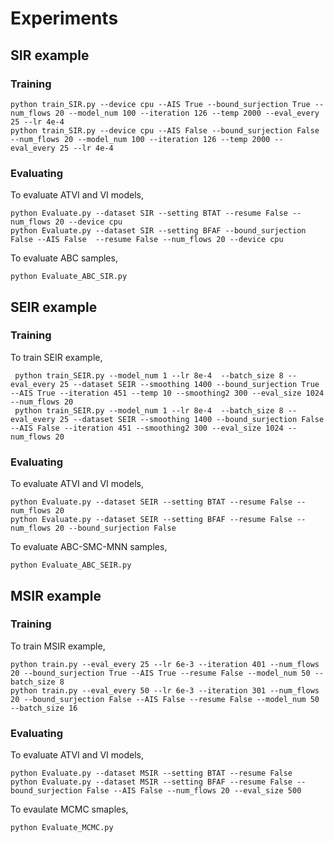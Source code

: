 # Experiments

## SIR example
### Training 
```commandline
python train_SIR.py --device cpu --AIS True --bound_surjection True --num_flows 20 --model_num 100 --iteration 126 --temp 2000 --eval_every 25 --lr 4e-4
python train_SIR.py --device cpu --AIS False --bound_surjection False --num_flows 20 --model_num 100 --iteration 126 --temp 2000 --eval_every 25 --lr 4e-4
```

### Evaluating
To evaluate ATVI and VI models, 
```commandline
python Evaluate.py --dataset SIR --setting BTAT --resume False --num_flows 20 --device cpu 
python Evaluate.py --dataset SIR --setting BFAF --bound_surjection False --AIS False  --resume False --num_flows 20 --device cpu 
```
To evaluate ABC samples, 
```commandline
python Evaluate_ABC_SIR.py 
```

## SEIR example
### Training 
To train SEIR example, 
```commandline
 python train_SEIR.py --model_num 1 --lr 8e-4  --batch_size 8 --eval_every 25 --dataset SEIR --smoothing 1400 --bound_surjection True --AIS True --iteration 451 --temp 10 --smoothing2 300 --eval_size 1024 --num_flows 20
 python train_SEIR.py --model_num 1 --lr 8e-4  --batch_size 8 --eval_every 25 --dataset SEIR --smoothing 1400 --bound_surjection False --AIS False --iteration 451 --smoothing2 300 --eval_size 1024 --num_flows 20
```

### Evaluating
To evaluate ATVI and VI models, 
```commandline
python Evaluate.py --dataset SEIR --setting BTAT --resume False --num_flows 20 
python Evaluate.py --dataset SEIR --setting BFAF --resume False --num_flows 20 --bound_surjection False 
```
To evaluate ABC-SMC-MNN samples, 
```commandline
python Evaluate_ABC_SEIR.py 
```

## MSIR example
### Training 
To train MSIR example, 
```commandline
python train.py --eval_every 25 --lr 6e-3 --iteration 401 --num_flows 20 --bound_surjection True --AIS True --resume False --model_num 50 --batch_size 8
python train.py --eval_every 50 --lr 6e-3 --iteration 301 --num_flows 20 --bound_surjection False --AIS False --resume False --model_num 50 --batch_size 16
```

### Evaluating
To evaluate ATVI and VI models, 
```commandline
python Evaluate.py --dataset MSIR --setting BTAT --resume False 
python Evaluate.py --dataset MSIR --setting BFAF --resume False --bound_surjection False --AIS False --num_flows 20 --eval_size 500

```
To evaulate MCMC smaples, 
```commandline
python Evaluate_MCMC.py 
```

